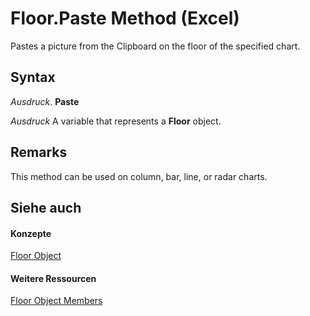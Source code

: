 
# Floor.Paste Method (Excel)

Pastes a picture from the Clipboard on the floor of the specified chart.


## Syntax

 _Ausdruck_. **Paste**

 _Ausdruck_ A variable that represents a **Floor** object.


## Remarks

This method can be used on column, bar, line, or radar charts.


## Siehe auch


#### Konzepte


[Floor Object](74c71ca8-a0d4-f7cf-a002-5cec7a27b70d.md)
#### Weitere Ressourcen


[Floor Object Members](http://msdn.microsoft.com/library/5c7d66cd-062f-109e-a389-d566cef80c19%28Office.15%29.aspx)
